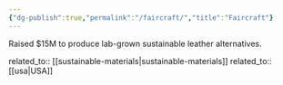 ```yaml
---
{"dg-publish":true,"permalink":"/faircraft/","title":"Faircraft"}
---
```



Raised $15M to produce lab-grown sustainable leather alternatives.

related_to:: [[sustainable-materials\|sustainable-materials]]
related_to:: [[usa\|USA]]
